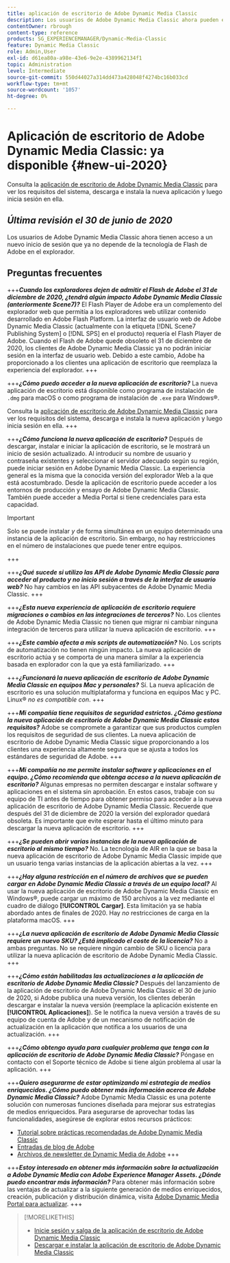 ```yaml
---
title: aplicación de escritorio de Adobe Dynamic Media Classic
description: Los usuarios de Adobe Dynamic Media Classic ahora pueden experimentar una actualización completa de la interfaz de usuario.
contentOwner: rbrough
content-type: reference
products: SG_EXPERIENCEMANAGER/Dynamic-Media-Classic
feature: Dynamic Media Classic
role: Admin,User
exl-id: d61ea80a-a98e-43e6-9e2e-4389962134f1
topic: Administration
level: Intermediate
source-git-commit: 550d44027a314dd473a428048f4274bc16b033cd
workflow-type: tm+mt
source-wordcount: '1057'
ht-degree: 0%

---
```


# Aplicación de escritorio de Adobe Dynamic Media Classic: ya disponible {#new-ui-2020}

Consulta la [aplicación de escritorio de Adobe Dynamic Media Classic](/help/using/dynamic-media-classic-desktop-app.md) para ver los requisitos del sistema, descarga e instala la nueva aplicación y luego inicia sesión en ella.

## _Última revisión el 30 de junio de 2020_

Los usuarios de Adobe Dynamic Media Classic ahora tienen acceso a un nuevo inicio de sesión que ya no depende de la tecnología de Flash de Adobe en el explorador.

## Preguntas frecuentes

+++**_Cuando los exploradores dejen de admitir el Flash de Adobe el 31 de diciembre de 2020, ¿tendrá algún impacto Adobe Dynamic Media Classic (anteriormente Scene7)?_**
El Flash Player de Adobe era un complemento del explorador web que permitía a los exploradores web utilizar contenido desarrollado en Adobe Flash Platform. La interfaz de usuario web de Adobe Dynamic Media Classic (actualmente con la etiqueta [!DNL Scene7 Publishing System] o [!DNL SPS] en el producto) requería el Flash Player de Adobe. Cuando el Flash de Adobe quede obsoleto el 31 de diciembre de 2020, los clientes de Adobe Dynamic Media Classic ya no podrán iniciar sesión en la interfaz de usuario web. Debido a este cambio, Adobe ha proporcionado a los clientes una aplicación de escritorio que reemplaza la experiencia del explorador.
+++

+++**_¿Cómo puedo acceder a la nueva aplicación de escritorio?_**
La nueva aplicación de escritorio está disponible como programa de instalación de `.dmg` para macOS o como programa de instalación de `.exe` para Windows®.

Consulta la [aplicación de escritorio de Adobe Dynamic Media Classic](/help/using/dynamic-media-classic-desktop-app.md) para ver los requisitos del sistema, descarga e instala la nueva aplicación y luego inicia sesión en ella.
+++

<!-- NEWSLETTER IS DEAD The download links are also available by way of the [Adobe Dynamic Media Classic newsletter subscription page.](https://www.adobe.com/subscription/dynamic-media-newsletter.html) -->

+++**_¿Cómo funciona la nueva aplicación de escritorio?_**
Después de descargar, instalar e iniciar la aplicación de escritorio, se le mostrará un inicio de sesión actualizado. Al introducir su nombre de usuario y contraseña existentes y seleccionar el servidor adecuado según su región, puede iniciar sesión en Adobe Dynamic Media Classic. La experiencia general es la misma que la conocida versión del explorador Web a la que está acostumbrado. Desde la aplicación de escritorio puede acceder a los entornos de producción y ensayo de Adobe Dynamic Media Classic. También puede acceder a Media Portal si tiene credenciales para esta capacidad.

>[!IMPORTANT]
>
>Solo se puede instalar *y* de forma simultánea en un equipo determinado una instancia de la aplicación de escritorio. Sin embargo, no hay restricciones en el número de instalaciones que puede tener entre equipos.

+++

+++**_¿Qué sucede si utilizo las API de Adobe Dynamic Media Classic para acceder al producto y no inicio sesión a través de la interfaz de usuario web?_**
No hay cambios en las API subyacentes de Adobe Dynamic Media Classic.
+++

+++**_¿Esta nueva experiencia de aplicación de escritorio requiere migraciones o cambios en las integraciones de terceros?_**
No. Los clientes de Adobe Dynamic Media Classic no tienen que migrar ni cambiar ninguna integración de terceros para utilizar la nueva aplicación de escritorio.
+++

+++**_¿Este cambio afecta a mis scripts de automatización?_**
No. Los scripts de automatización no tienen ningún impacto. La nueva aplicación de escritorio actúa y se comporta de una manera similar a la experiencia basada en explorador con la que ya está familiarizado.
+++

+++**_¿Funcionará la nueva aplicación de escritorio de Adobe Dynamic Media Classic en equipos Mac y personales?_**
Sí. La nueva aplicación de escritorio es una solución multiplataforma y funciona en equipos Mac y PC. Linux® *no es compatible con*.
+++

+++**_Mi compañía tiene requisitos de seguridad estrictos. ¿Cómo gestiona la nueva aplicación de escritorio de Adobe Dynamic Media Classic estos requisitos?_**
Adobe se compromete a garantizar que sus productos cumplen los requisitos de seguridad de sus clientes. La nueva aplicación de escritorio de Adobe Dynamic Media Classic sigue proporcionando a los clientes una experiencia altamente segura que se ajusta a todos los estándares de seguridad de Adobe.
+++

+++**_Mi compañía no me permite instalar software y aplicaciones en el equipo. ¿Cómo recomienda que obtenga acceso a la nueva aplicación de escritorio?_**
Algunas empresas no permiten descargar e instalar software y aplicaciones en el sistema sin aprobación. En estos casos, trabaje con su equipo de TI antes de tiempo para obtener permiso para acceder a la nueva aplicación de escritorio de Adobe Dynamic Media Classic. Recuerde que después del 31 de diciembre de 2020 la versión del explorador quedará obsoleta. Es importante que evite esperar hasta el último minuto para descargar la nueva aplicación de escritorio.
+++

+++**_¿Se pueden abrir varias instancias de la nueva aplicación de escritorio al mismo tiempo?_**
No. La tecnología de AIR en la que se basa la nueva aplicación de escritorio de Adobe Dynamic Media Classic impide que un usuario tenga varias instancias de la aplicación abiertas a la vez.
+++

+++**_¿Hay alguna restricción en el número de archivos que se pueden cargar en Adobe Dynamic Media Classic a través de un equipo local?_**
Al usar la nueva aplicación de escritorio de Adobe Dynamic Media Classic en Windows®, puede cargar un máximo de 150 archivos a la vez mediante el cuadro de diálogo **[!UICONTROL Cargar]**. Esta limitación ya se había abordado antes de finales de 2020. Hay *no* restricciones de carga en la plataforma macOS.
+++

+++**_¿La nueva aplicación de escritorio de Adobe Dynamic Media Classic requiere un nuevo SKU? ¿Está implicado el coste de la licencia?_**
No a ambas preguntas. No se requiere ningún cambio de SKU o licencia para utilizar la nueva aplicación de escritorio de Adobe Dynamic Media Classic.
+++

+++**_¿Cómo están habilitadas las actualizaciones a la aplicación de escritorio de Adobe Dynamic Media Classic?_**
Después del lanzamiento de la aplicación de escritorio de Adobe Dynamic Media Classic el 30 de junio de 2020, si Adobe publica una nueva versión, los clientes deberán descargar e instalar la nueva versión (reemplace la aplicación existente en **[!UICONTROL Aplicaciones]**). Se le notifica la nueva versión a través de su equipo de cuenta de Adobe y de un mecanismo de notificación de actualización en la aplicación que notifica a los usuarios de una actualización.
+++

+++**_¿Cómo obtengo ayuda para cualquier problema que tenga con la aplicación de escritorio de Adobe Dynamic Media Classic?_**
Póngase en contacto con el Soporte técnico de Adobe si tiene algún problema al usar la aplicación.
+++

+++**_Quiero asegurarme de estar optimizando mi estrategia de medios enriquecidos. ¿Cómo puedo obtener más información acerca de Adobe Dynamic Media Classic?_**
Adobe Dynamic Media Classic es una potente solución con numerosas funciones diseñada para mejorar sus estrategias de medios enriquecidos. Para asegurarse de aprovechar todas las funcionalidades, asegúrese de explorar estos recursos prácticos:

* [Tutorial sobre prácticas recomendadas de Adobe Dynamic Media Classic](https://experienceleague.adobe.com/en/docs/experience-manager-learn/dynamic-media-classic-tutorial/overview)
* [Entradas de blog de Adobe](https://blog.adobe.com/)<!-- (https://blog.adobe.com/tag/dynamic-media/) -->
* [Archivos de newsletter de Dynamic Media de Adobe](https://experienceleague.adobe.com/en/docs/dynamic-media-classic/using/dynamic-media-newsletter)
+++

<!-- HIDDEN AUGUST 2, 2021 BECAUSE THE NEWSLETTER WAS DISCONTINUED Plus, [subscribe to the Dynamic Media newsletter](https://www.adobe.com/subscription/dynamic-media-newsletter.html) to stay current on the latest news, information, training opportunities, powerful features available to you such as [Smart Imaging](https://experienceleague.adobe.com/docs/experience-manager-65/assets/dynamic/imaging-faq.html), and the complementary audit program. -->

+++**_Estoy interesado en obtener más información sobre la actualización a Adobe Dynamic Media con Adobe Experience Manager Assets. ¿Dónde puedo encontrar más información?_**
Para obtener más información sobre las ventajas de actualizar a la siguiente generación de medios enriquecidos, creación, publicación y distribución dinámica, visita [Adobe Dynamic Media Portal para actualizar](/help/using/upgrade.md).
+++

>[!MORELIKETHIS]
>
>* [Inicie sesión y salga de la aplicación de escritorio de Adobe Dynamic Media Classic](/help/using/signing-out.md)
>* [Descargar e instalar la aplicación de escritorio de Adobe Dynamic Media Classic](/help/using/dynamic-media-classic-desktop-app.md)

<!-- SAVE: OLD LINK TO BEST PRACTICES GUIDE IN PDF https://www.adobe.com/content/dam/www/us/en/marketing/experience-manager-assets/dynamic-media/adobe-dynamic-media-classic-best-practices-guide.pdf -->